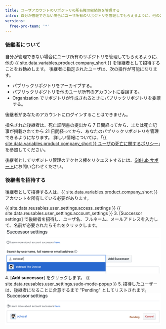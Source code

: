 ```yaml
---
title: ユーザアカウントのリポジトリの所有権の継続性を管理する
intro: 自分が管理できない場合にユーザ所有のリポジトリを管理してもらえるように、他のユーザを招待することができます。
versions:
  free-pro-team: '*'
---
```


### 後継者について

自分が管理できない場合にユーザ所有のリポジトリを管理してもらえるように、他の {{ site.data.variables.product.company_short }} を後継者として招待することをお勧めします。 後継者に指定されたユーザは、次の操作が可能になります。

- パブリックリポジトリをアーカイブする。
- パブリックリポジトリを他のユーザ所有のアカウントに委譲する。
- Organization でリポジトリが作成されるときにパブリックリポジトリを委譲する。

後継者があなたのアカウントにログインすることはできません。

指名された後継者は、死亡証明書の提出から 7 日間経ってから、または死亡記事が掲載されてから 21 日間経ってから、あなたのパブリックリポジトリを管理できるようになります。 詳しい情報については、「[{{ site.data.variables.product.company_short }} ユーザの死亡に関するポリシー](/github/site-policy/github-deceased-user-policy)」を参照してください。

後継者としてリポジトリ管理のアクセス権をリクエストするには、[GitHub サポート](https://support.github.com/contact)にお問い合わせください。

### 後継者を招待する
後継者として招待する人は、{{ site.data.variables.product.company_short }} アカウントを所有している必要があります。

{{ site.data.reusables.user_settings.access_settings }}
{{ site.data.reusables.user_settings.account_settings }}
3. [Successor settings] で後継者を招待し、ユーザ名、フルネーム、メールアドレスを入力して、名前が必要されたらそれをクリックします。 ![後継者招待の検索フィールド](/assets/images/help/settings/settings-invite-successor-search-field.png)
4. [**Add successor**] をクリックします。
{{ site.data.reusables.user_settings.sudo-mode-popup }}
5. 招待したユーザーは、後継者になることに合意するまで "Pending" としてリストされます。 ![後継者招待が Pending](/assets/images/help/settings/settings-pending-successor.png)
